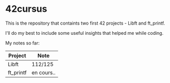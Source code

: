 # 42cursus
This is the repository that containts two first 42 projects - Libft and ft_printf. 

I'll do my best to include some useful insights that helped me while coding. 

My notes so far:

|Project      | Note |
| ----------- | ----------- |
| Libft       |112/125|
| ft_printf   | en cours..       |
